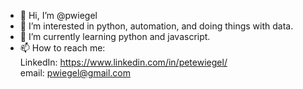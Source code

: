 - 👋 Hi, I’m @pwiegel
- 👀 I’m interested in python, automation, and doing things with data.
- 🌱 I’m currently learning python and javascript.
- 📫 How to reach me:
    <br>LinkedIn: https://www.linkedin.com/in/petewiegel/
    <br>email: pwiegel@gmail.com

<!---
pwiegel/pwiegel is a ✨ special ✨ repository because its `README.md` (this file) appears on your GitHub profile.
You can click the Preview link to take a look at your changes.
--->
